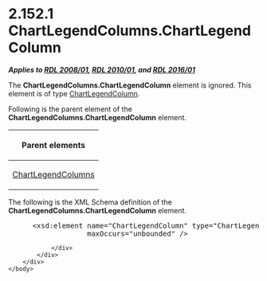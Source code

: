 <html dir="LTR" xmlns:mshelp="http://msdn.microsoft.com/mshelp" xmlns:ddue="http://ddue.schemas.microsoft.com/authoring/2003/5" xmlns:xlink="http://www.w3.org/1999/xlink" xmlns:tool="http://www.microsoft.com/tooltip">
    <head>
        <meta http-equiv="Content-Type" content="text/html; CHARSET=utf-8"></meta>
        <meta name="save" content="history"></meta>
        <title>2.152.1 ChartLegendColumns.ChartLegendColumn</title>
        <xml>
            <mshelp:toctitle title="2.152.1 ChartLegendColumns.ChartLegendColumn"></mshelp:toctitle>
            <mshelp:rltitle title="[MS-RDL]: ChartLegendColumns.ChartLegendColumn"></mshelp:rltitle>
            <mshelp:keyword index="A" term="a2df2b07-d59e-4095-a038-b09efaacd128"></mshelp:keyword>
            <mshelp:attr name="DCSext.ContentType" value="open specification"></mshelp:attr>
            <mshelp:attr name="AssetID" value="a2df2b07-d59e-4095-a038-b09efaacd128"></mshelp:attr>
            <mshelp:attr name="TopicType" value="kbRef"></mshelp:attr>
            <mshelp:attr name="DCSext.Title" value="[MS-RDL]: ChartLegendColumns.ChartLegendColumn" />
        </xml>
    </head>
    <body>
        <div id="header">
            <h1 class="heading">2.152.1 ChartLegendColumns.ChartLegendColumn</h1>
        </div>
        <div id="mainSection">
            <div id="mainBody">
                <div id="allHistory" class="saveHistory"></div>
                <div id="sectionSection0" class="section" name="collapseableSection">
                    

<p><b><i>Applies to </i></b><a href="1e855f94-4617-47e4-b89e-0856c6cb420f.md"><b><i>RDL 2008/01</i></b></a><b><i>,
</i></b><a href="3428e690-a348-4ec7-8a6a-8efb42d2cdee.md"><b><i>RDL 2010/01</i></b></a><b><i>,
and </i></b><a href="52ce3983-2bfc-4e72-9359-42aaf5fe4509.md"><b><i>RDL 2016/01</i></b></a></p>

<p>The <b>ChartLegendColumns.ChartLegendColumn</b> element is
ignored. This element is of type <a href="76ae236d-5e08-4644-a88c-6be3f3a37ace.md">ChartLegendColumn</a>.</p>

<p>Following is the parent element of the <b>ChartLegendColumns.ChartLegendColumn</b>
element.</p>

<table>
 <thead>
  <tr>
   <th>
   <p>Parent elements</p>
   </th>
  </tr>
 </thead>
 <tr>
  <td>
  <p><a href="b7696cd0-b9a6-4208-a03f-44cfe8219318.md">ChartLegendColumns</a></p>
  </td>
 </tr>
</table>

<p>The following is the XML Schema definition of the <b>ChartLegendColumns.ChartLegendColumn</b>
element.           </p>

<dl>
<dd>
<div><pre> &lt;xsd:element name=&quot;ChartLegendColumn&quot; type=&quot;ChartLegendColumnType&quot; 
              maxOccurs=&quot;unbounded&quot; /&gt;
</pre></div>
</dd></dl>


                </div>
            </div>
        </div>
    </body>
</html>